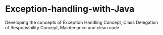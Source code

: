 # Exception-handling-with-Java
Developing the concepts of Exception Handling Concept, Class Delegation of Responsibility Concept, Maintenance and clean code
